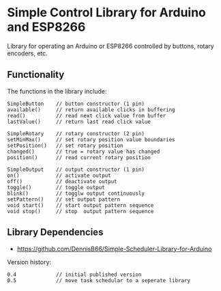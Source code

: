 # Simple Control Library for Arduino and ESP8266
Library for operating an Arduino or ESP8266 controlled by buttons, rotary encoders, etc.

## Functionality

The functions in the library include:
```
SimpleButton    // button constructor (1 pin)
available()     // return available clicks in buffering
read()          // read next click value from buffer
lastValue()     // return last read click value

SimpleRotary    // rotary constructor (2 pin)
setMinMax()     // set rotary position value boundaries
setPosition()   // set rotary position
changed()       // true = rotary value has changed
position()      // read current rotary position

SimpleOutput    // output constructor (1 pin)
on()            // activate output
off()           // deactivate output
toggle()        // toggle output
blink()         // togglw output continuously
setPattern()    // set output pattern
void start()    // start output pattern sequence
void stop()     // stop  output pattern sequence
```

## Library Dependencies

- https://github.com/DennisB66/Simple-Scheduler-Library-for-Arduino

Version history:
```
0.4             // initial published version
0.5             // move task schedular to a seperate library
